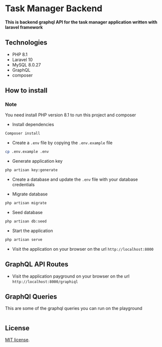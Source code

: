 # Task Manager Backend

**This is backend graphql API for the task manager application written with laravel framework**

## Technologies

- PHP 8.1
- Laravel 10
- MySQL 8.0.27
- GraphQL
- composer

## How to install

### Note

You need install PHP version 8.1 to run this project and composer

- Install dependencies

 ```bash
Composer install
```

- Create a `.env` file by copying the `.env.example` file

```bash
cp .env.example .env
```

- Generate application key

```bash
php artisan key:generate
```

- Create a database and update the `.env` file with your database credentials

- Migrate database

```bash
php artisan migrate
```

- Seed database

```bash
php artisan db:seed
```

- Start the application

```bash
php artisan serve
```

- Visit the application on your browser on the url `http://localhost:8000`

## GraphQL API Routes

- Visit the application payground on your browser on the url `http://localhost:8000/graphiql`

## GraphQl Queries

 This are some of the graphql queries you can run on the playground

```bash


```

## License

[MIT license](https://opensource.org/licenses/MIT).
